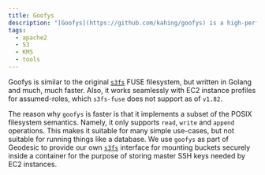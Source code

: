 ```yaml
---
title: Goofys
description: "[Goofys](https://github.com/kahing/goofys) is a high-performance POSIX-like FUSE filesystem for Amazon S3."
tags:
  - apache2
  - S3
  - KMS
  - tools
---
```


Goofys is similar to the original [`s3fs`](https://github.com/s3fs-fuse/s3fs-fuse) FUSE filesystem, but written in Golang and much, much faster. Also, it works seamlessly with EC2 instance profiles for assumed-roles, which `s3fs-fuse` does not support as of `v1.82`.

The reason why `goofys` is faster is that it implements a subset of the POSIX filesystem semantics. Namely, it only supports `read`, `write` and `append` operations. This makes it suitable for many simple use-cases, but not suitable for running things like a database. We use `goofys` as part of Geodesic to provide our own [`s3fs`]() interface for mounting buckets securely inside a container for the purpose of storing master SSH keys needed by EC2 instances.
